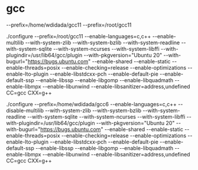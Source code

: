 # gcc

--prefix=/home/wdidada/gcc11
--prefix=/root/gcc11

./configure --prefix=/root/gcc11 --enable-languages=c,c++ --enable-multilib --with-system-zlib --with-system-bzlib --with-system-readline --with-system-sqlite --with-system-ncurses --with-system-libffi --with-plugindir=/usr/lib64/gcc/plugin --with-pkgversion="Ubuntu 20" --with-bugurl="https://bugs.ubuntu.com" --enable-shared --enable-static --enable-threads=posix --enable-checking=release --enable-optimizations --enable-lto-plugin --enable-libstdcxx-pch --enable-default-pie --enable-default-ssp --enable-libssp --enable-libgomp --enable-libquadmath --enable-libmpx --enable-libunwind --enable-libsanitizer=address,undefined CC=gcc CXX=g++

./configure --prefix=/home/wdidada/gcc6 --enable-languages=c,c++ --disable-multilib --with-system-zlib --with-system-bzlib --with-system-readline --with-system-sqlite --with-system-ncurses --with-system-libffi --with-plugindir=/usr/lib64/gcc/plugin --with-pkgversion="Ubuntu 20" --with-bugurl="https://bugs.ubuntu.com" --enable-shared --enable-static --enable-threads=posix --enable-checking=release --enable-optimizations --enable-lto-plugin --enable-libstdcxx-pch --enable-default-pie --enable-default-ssp --enable-libssp --enable-libgomp --enable-libquadmath --enable-libmpx --enable-libunwind --enable-libsanitizer=address,undefined CC=gcc CXX=g++
